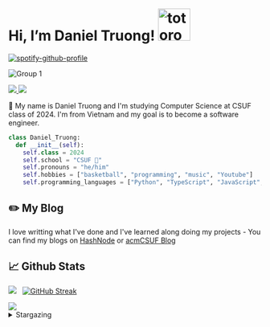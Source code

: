 # Hi, I’m Daniel Truong!   <img src="https://emoji.gg/assets/emoji/9085-totoro.png" width="64px" height="64px" alt="totoro">
[![spotify-github-profile](https://spotify-github-profile.vercel.app/api/view?uid=31tsszeyy7cbfka7lhcaxpgw3a4u&cover_image=true&theme=novatorem&bar_color=74a7fe&bar_color_cover=false)](https://github.com/kittinan/spotify-github-profile)

![Group 1](https://user-images.githubusercontent.com/58461444/206890835-73790b59-6e7c-445b-ae82-ce2c7eaa07d0.png)


<a href=https://www.linkedin.com/in/truong-duy-1122001/> <img src="https://img.shields.io/badge/-LinkedIn-0e76a8?style=plastic&logo=linkedIn"> </a> <img src="https://komarev.com/ghpvc/?username=anhduy1202&color=blue">


👨 My name is Daniel Truong and I'm studying Computer Science at CSUF class of 2024. I'm from Vietnam and my goal is to become a software engineer.

```python
class Daniel_Truong:
  def __init__(self):
    self.class = 2024
    self.school = "CSUF 🐘"
    self.pronouns = "he/him"
    self.hobbies = ["basketball", "programming", "music", "Youtube"]
    self.programming_languages = ["Python", "TypeScript", "JavaScript", "Swift"]
```

## ✏️ My Blog

I love writting what I've done and I've learned along doing my projects - You can find my blogs on [HashNode](https://danieltruong.hashnode.dev) or [acmCSUF Blog](https://acmcsuf.com/blog)


## 📈 Github Stats


<img src="https://github-readme-stats.vercel.app/api?username=anhduy1202&theme=tokyonight&show_icons=true&count_private=true"> &nbsp; [![GitHub Streak](http://github-readme-streak-stats.herokuapp.com?user=anhduy1202&theme=tokyonight&date_format=M%20j%5B%2C%20Y%5D)](https://git.io/streak-stats)

<img src="https://github-readme-stats.vercel.app/api/top-langs/?username=anhduy1202&theme=tokyonight&layout=compact&langs_count=6">


<details><summary>Stargazing</summary>

[Reddat](https://github.com/anhduy1202/Not-Reddit) 29⭐️

</details>

<!---
anhduy1202/anhduy1202 is a ✨ special ✨ repository because its `README.md` (this file) appears on your GitHub profile.
You can click the Preview link to take a look at your changes.
--->
